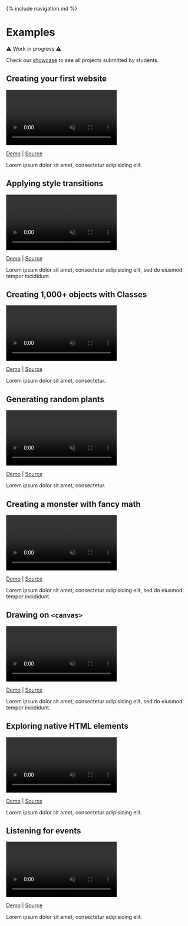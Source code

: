 {% include navigation.md %}

# Examples

⚠️ Work in progress ⚠️

Check our [showcase](/cim443/showcase) to see all projects submitted by students.

## Creating your first website

<video autoplay muted loop playsinline>
  <source src="cim443/examples/bio/thumbnail.mp4" type="video/mp4">
</video>

[Demo](/cim443/examples/bio) \| [Source](https://github.com/vsueiro/cim443/tree/main/examples/bio)

Lorem ipsum dolor sit amet, consectetur adipisicing elit.

## Applying style transitions

<video autoplay muted loop playsinline>
  <source src="cim443/examples/sky/thumbnail.mp4" type="video/mp4">
</video>

[Demo](/cim443/examples/sky) \| [Source](https://github.com/vsueiro/cim443/tree/main/examples/sky)

Lorem ipsum dolor sit amet, consectetur adipisicing elit, sed do eiusmod tempor incididunt.

## Creating 1,000+ objects with Classes

<video autoplay muted loop playsinline>
  <source src="cim443/examples/popup/thumbnail.mp4" type="video/mp4">
</video>

[Demo](/cim443/examples/popup) \| [Source](https://github.com/vsueiro/cim443/tree/main/examples/popup)

Lorem ipsum dolor sit amet, consectetur.

## Generating random plants

<video autoplay muted loop playsinline>
  <source src="cim443/examples/garden/thumbnail.mp4" type="video/mp4">
</video>

[Demo](/cim443/examples/garden) \| [Source](https://github.com/vsueiro/cim443/tree/main/examples/garden)

Lorem ipsum dolor sit amet, consectetur.

## Creating a monster with fancy math

<video autoplay muted loop playsinline>
  <source src="cim443/examples/monster/thumbnail.mp4" type="video/mp4">
</video>

[Demo](/cim443/examples/monster) \| [Source](https://github.com/vsueiro/cim443/tree/main/examples/monster)

Lorem ipsum dolor sit amet, consectetur adipisicing elit, sed do eiusmod tempor incididunt.

## Drawing on `<canvas>`

<video autoplay muted loop playsinline>
  <source src="cim443/examples/particles/thumbnail.mp4" type="video/mp4">
</video>

[Demo](/cim443/examples/particles) \| [Source](https://github.com/vsueiro/cim443/tree/main/examples/particles)

Lorem ipsum dolor sit amet, consectetur adipisicing elit, sed do eiusmod tempor incididunt.

## Exploring native HTML elements

<video autoplay muted loop playsinline>
  <source src="cim443/examples/to-do/thumbnail.mp4" type="video/mp4">
</video>

[Demo](/cim443/examples/to-do) \| [Source](https://github.com/vsueiro/cim443/tree/main/examples/to-do)

Lorem ipsum dolor sit amet, consectetur adipisicing elit.

## Listening for events

<video autoplay muted loop playsinline>
  <source src="cim443/examples/dark-mode/thumbnail.mp4" type="video/mp4">
</video>

[Demo](/cim443/examples/dark-mode) \| [Source](https://github.com/vsueiro/cim443/tree/main/examples/dark-mode)

Lorem ipsum dolor sit amet, consectetur adipisicing elit.

<style>

  video {
    max-width: 100%;
    max-height: 240px;
    box-shadow: 0 0 0 1px #eee;
  }

</style>
